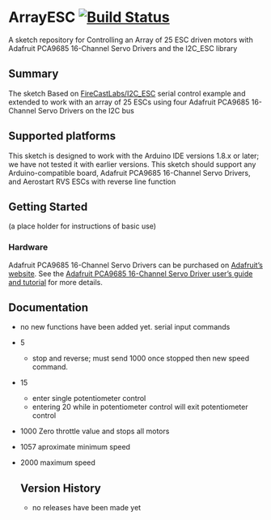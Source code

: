 # ArrayESC  [![Build Status](https://travis-ci.com/FireCastLabs/ArrayESC.svg?branch=master)](https://travis-ci.com/FireCastLabs/ArrayESC)

A sketch repository for Controlling an Array of 25 ESC driven motors with Adafruit PCA9685 16-Channel Servo Drivers and the I2C_ESC library

## Summary
The sketch Based on [FireCastLabs/I2C_ESC](https://github.com/FireCastLabs/I2C_ESC) serial control example and extended to work with an array of 25 ESCs using four Adafruit PCA9685 16-Channel Servo Drivers on the I2C bus

## Supported platforms

This sketch is designed to work with the Arduino IDE versions 1.8.x or later; we have not tested it with earlier versions.  This sketch should support any Arduino-compatible board, Adafruit PCA9685 16-Channel Servo Drivers, and Aerostart RVS ESCs with reverse line function

## Getting Started
(a place holder for instructions of basic use)

### Hardware

Adafruit PCA9685 16-Channel Servo Drivers can be purchased on [Adafruit’s website](https://www.adafruit.com/product/815). See the [Adafruit PCA9685 16-Channel Servo Driver user’s guide and tutorial](https://learn.adafruit.com/16-channel-pwm-servo-driver/overview) for more details.

## Documentation

- no new functions have been added yet.
serial input commands
- 5
  - stop and reverse; must send 1000 once stopped then new speed command.
- 15
  - enter single potentiometer control
  - entering 20 while in potentiometer control will exit potentiometer control
- 1000 Zero throttle value and stops all motors
- 1057 aproximate minimum speed
- 2000 maximum speed

  ## Version History
  - no releases have been made yet
